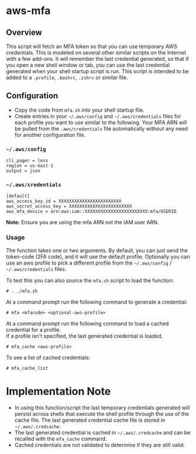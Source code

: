 # aws-mfa

## Overview
This script will fetch an MFA token so that you can use temporary AWS credentials. This is modeled on several 
other similar scripts on the Internet with a few add-ons.  It will remember the last credential generated, 
so that if you open a new shell window or tab, you can use the last 
credential generated when your shell startup script is run. 
This script is intended to be added to a `.profile`, `.bashrc`, `.zshrc` or similar file.

## Configuration

- Copy the code from `mfa.sh` into your shell startup file.
- Create entries in your `~/.aws/config` and `~/.aws/credentials` files for each profile you want to use similar to 
  the following.  Your MFA ARN will be pulled from the `.aws/credentials` file automatically without any need for 
  another configuration file.
  
### `~/.aws/config`
```[default]
cli_pager = less
region = us-east-1
output = json
```

### `~/.aws/credentials`
```
[default]
aws_access_key_id = XXXXXXXXXXXXXXXXXXXXXXXX
aws_secret_access_key = XXXXXXXXXXXXXXXXXXXXXXXX
aws_mfa_device = arn:aws:iam::XXXXXXXXXXXXXXXXXXXXXXXX:mfa/USERID
```
**Note:** Ensure you are using the mfa ARN not the IAM user ARN.

### Usage
The function takes one or two arguments.  By default, you can just send the token-code (2FA code), 
and it will use the default profile.  Optionally you can use an aws profile to pick a different profile from the
`~/.aws/config` / `~/.aws/credentials` files.

To test this you can also source the `mfa.sh` script to load the function:

`# . ./mfa.sh`

At a command prompt run the following command to generate a credential:

`# mfa <mfacode> <optional-aws-profile>`

At a command prompt run the following command to load a cached credential for a profile.  
If a profile isn't specified, the last generated credential is loaded.

`# mfa_cache <aws-profile>`

To see a list of cached credentials:

`# mfa_cache_list`

# Implementation Note

- In using this function/script the last temporary credentials generated will persist across shells that execute the
  shell profile through the use of the cache file. The last generated credential cache file is stored
  in `~/.aws/.credcache`.
- The last generated credential is cached in `~/.aws/.credcache` and can be recalled with the `mfa_cache` command.
- Cached credentials are not validated to determine if they are still valid.

